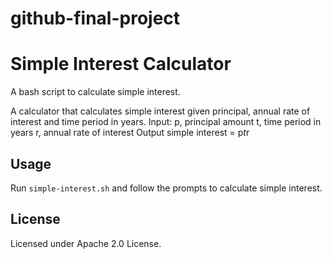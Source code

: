 # github-final-project
# Simple Interest Calculator

A bash script to calculate simple interest.

A calculator that calculates simple interest given principal, annual rate of interest and time period in years.
Input:
   p, principal amount
   t, time period in years
   r, annual rate of interest
Output
   simple interest = p*t*r


## Usage

Run `simple-interest.sh` and follow the prompts to calculate simple interest.

## License

Licensed under Apache 2.0 License.
